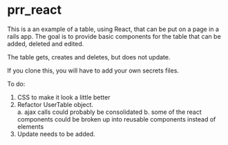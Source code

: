 # prr_react
This is a an example of a table, using React, that can be put on a page in a rails app.
The goal is to provide basic components for the table that can be added, deleted and edited.

The table gets, creates and deletes, but does not update.

If you clone this, you will have to add your own secrets files.

To do: 
1. CSS to make it look a little better
2. Refactor UserTable object.  
  a. ajax calls could probably be consolidated
  b. some of the react components could be broken up into reusable components instead of elements
3. Update needs to be added.

